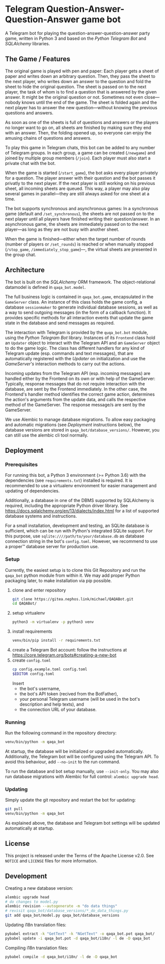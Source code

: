 
# Telegram Question-Answer-Question-Answer game bot

A Telegram bot for playing the question-answer-question-answer party game, written in Python 3 and based on the *Python Telegram Bot* and *SQLAlchemy* libraries.

## The Game / Features

The original game is played with pen and paper:
Each player gets a sheet of paper and writes down an arbitrary question.
Then, they pass the sheet to the next player, who writes down an answer to the question and fold the sheet to hide the original question.
The sheet is passed on to the next player, the task of whom is to find a question that is answered by the given answer.
It might be the original question or not.
Sometimes not even close—nobody knows until the end of the game.
The sheet is folded again and the next player has to answer the new question—without knowing the previous questions and answers.

As soon as one of the sheets is full of questions and answers or the players no longer want to go on, all sheets are finished by making sure they end with an answer.
Then, the folding opened up, so everyone can enjoy the amusing chains of questions and answers.

To play this game in Telegram chats, this bot can be added to any number of Telegram groups.
In each group, a game can be created (`/newgame`) and joined by multiple group members (`/join`).
Each player must also start a private chat with the bot.

When the game is started (`/start_game`), the bot asks every player privately for a question.
The player answer with their question and the bot passes it privatly to the next player.
If the next player is still working on his previous sheet, all incoming sheets are queued.
This way, a player may also play several games in parallel—they are still always asked for one sheet at a time.

The bot supports synchronous and asynchronous games:
In a synchronous game (default and `/set_synchronous`), the sheets are not passed on to the next player until all players have finished writing their question/answer.
In an asynchronous game, the sheets are immediately passed on to the next player—as long as they are not busy with another sheet.

When the game is finished—either when the target number of rounds (number of players or `/set_rounds`) is reached or when manually stopped (`/stop_game`, `/immediately_stop_game`)—, the virtual sheets are presented in the group chat.

## Architecture

The bot is built on the *SQLAlchemy* ORM framework.
The object-relational datamodel is defined in `qaqa_bot.model`.

The full business logic is contained in `qaqa_bot.game`, encapsulated in the `GameServer` class.
An instance of this class holds the game config, a database `sessionmaker` to generate individual database sessions, as well as a way to send outgoing messages (in the form of a callback function).
It provides specific methods for all interaction events that update the game state in the database and send messages as required.

The interaction with Telegram is provided by the `quqa_bot.bot` module, using the *Python Telegram Bot* library.
Instances of its `Frontend` class hold an `Updater` object to interact with the Telegram API and an `GameServer` object to do the game logic.
The class has different handlers for any kind of Telegram update (esp. commands and text messages), that are automatically registered with the *Updater* on initialization and use the *GameServer's* interaction methods to carry out the actions.

Incoming updates from the Telegram API (esp. incoming messages) are handled either by the Frontend on its own or with help of the GameServer: Typically, response messages that do not require interaction with the database, are sent by the Frontend immediately. In the other case, the Frontend's handler method identifies the correct game action, determines the action's arguments from the update data, and calls the respective method of the GameServer. The response message/s are sent by the GameServer.

We use Alembic to manage database migrations.
To allow easy packaging and automatic migrations (see *Deployment* instructions below), the database versions are stored in `qaqa_bot/database_versions/`.
However, you can still use the alembic cli tool normally. 


## Deployment

### Prerequisites

For running this bot, a Python 3 environment (>= Python 3.6) with the dependencies (see `requirements.txt`) installed is required.
It is recommended to use a virtualenv environment for easier management and updating of dependencies. 

Additionally, a database in one of the DBMS supported by SQLAlchemy is required, including the appropriate Python driver library. 
See https://docs.sqlalchemy.org/en/13/dialects/index.html for a list of supported database systems and instructions.
 
For a small installation, development and testing, an SQLite database is sufficient, which can be run with Python's integrated SQLite support.
For this purpose, use `sqlite:////path/to/your/database.db` as database connection string in the bot's `config.toml`.
However, we recommend to use a proper™ database server for production use.


### Setup

Currently, the easiest setup is to clone this Git Repository and run the `qaqa_bot` python module from within it.
We may add proper Python packaging later, to make installation via pip possible. 

1. clone and enter repository
   ```bash
   git clone https://gitea.nephos.link/michael/QAQABot.git
   cd QAQABot/
   ```
2. setup virtualenv
   ```bash
   python3 -m virtualenv -p python3 venv
   ```
3. install requirements
   ```bash
   venv/bin/pip install -r requirements.txt
   ```
4. create a Telegram Bot account: follow the instructions at https://core.telegram.org/bots#creating-a-new-bot
5. create `config.toml`
   ```bash
   cp config.example.toml config.toml
   $EDITOR config.toml
   ```
   Insert
   * the bot's username,
   * the bot's API token (recived from the BotFather),
   * your personal Telegram username (will be used in the bot's description and help texts), and
   * the connection URL of your database.

### Running

Run the following command in the repository directory: 
```bash
venv/bin/python -m qaqa_bot
```

At startup, the database will be initialized or upgraded automatically.
Additionally, the Telegram bot will be configured using the Telegram API.
To avoid this behaviour, add `--no-init` to the run command.

To run the database and bot setup manually, use `--init-only`.
You may also run database migrations with Alembic for full control: `alembic upgrade head`.


### Updating

Simply update the git repository and restart the bot for updating:
```bash
git pull
venv/bin/python -m qaqa_bot
```
As explained above, the database and Telegram bot settings will be updated automatically at startup.


## License

This project is released under the Terms of the Apache License v2.0. See `NOTICE` and `LICENSE` files for more
information.


## Development

Creating a new database version:
```bash
alembic upgrade head
# do changes to model.py
alembic revision --autogenerate -m "do data things"
# revisit qaqa_bot/database_versions/*_do_data_things.py
git add qaqa_bot/model.py qaqa_bot/database_versions
```

Updating i18n translation files:
```bash
pybabel extract -k "GetText" -k "NGetText" -o qaqa_bot.pot qaqa_bot/
pybabel update -i qaqa_bot.pot -d qaqa_bot/i18n/ -l de -D qaqa_bot
```

Compiling i18n translation files:
```bash
pybabel compile -d qaqa_bot/i18n/ -l de -D qaqa_bot
```